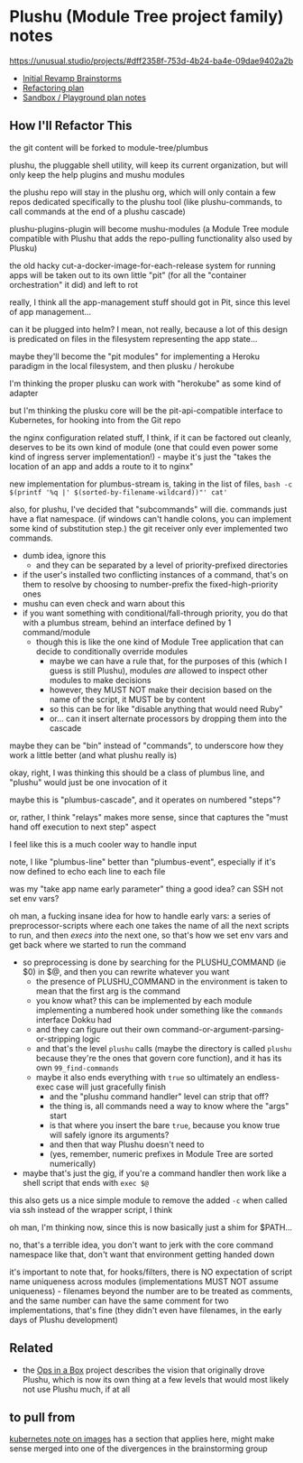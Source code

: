 # Plushu (Module Tree project family) notes

https://unusual.studio/projects/#dff2358f-753d-4b24-ba4e-09dae9402a2b

- [Initial Revamp Brainstorms](ade465ec-5355-442d-855a-aeea7ca32907.md)
- [Refactoring plan](123f3c78-e83c-4ae3-a015-0262eed3bdc1.md)
- [Sandbox / Playground plan notes](875b35ab-639f-42fa-9c4f-f649fd528d75.md)

## How I'll Refactor This

the git content will be forked to module-tree/plumbus

plushu, the pluggable shell utility, will keep its current organization, but will only keep the help plugins and mushu modules

the plushu repo will stay in the plushu org, which will only contain a few repos dedicated specifically to the plushu tool (like plushu-commands, to call commands at the end of a plushu cascade)

plushu-plugins-plugin will become mushu-modules (a Module Tree module compatible with Plushu that adds the repo-pulling functionality also used by Plusku)

the old hacky cut-a-docker-image-for-each-release system for running apps will be taken out to its own little "pit" (for all the "container orchestration" it did) and left to rot

really, I think all the app-management stuff should got in Pit, since this level of app management...

can it be plugged into helm? I mean, not really, because a lot of this design is predicated on files in the filesystem representing the app state...

maybe they'll become the "pit modules" for implementing a Heroku paradigm in the local filesystem, and then plusku / herokube

I'm thinking the proper plusku can work with "herokube" as some kind of adapter

but I'm thinking the plusku core will be the pit-api-compatible interface to Kubernetes, for hooking into from the Git repo

the nginx configuration related stuff, I think, if it can be factored out cleanly, deserves to be its own kind of module (one that could even power some kind of ingress server implementation!) - maybe it's just the "takes the location of an app and adds a route to it to nginx"

new implementation for plumbus-stream is, taking in the list of files, `bash -c $(printf '%q |' $(sorted-by-filename-wildcard))"' cat'`

also, for plushu, I've decided that "subcommands" will die. commands just have a flat namespace. (if windows can't handle colons, you can implement some kind of substitution step.) the git receiver only ever implemented two commands.

- dumb idea, ignore this
  - and they can be separated by a level of priority-prefixed directories
- if the user's installed two conflicting instances of a command, that's on them to resolve by choosing to number-prefix the fixed-high-priority ones
- mushu can even check and warn about this
- if you want something with conditional/fall-through priority, you do that with a plumbus stream, behind an interface defined by 1 command/module
  - though this is like the one kind of Module Tree application that can decide to conditionally override modules
    - maybe we can have a rule that, for the purposes of this (which I guess is still Plushu), modules *are* allowed to inspect other modules to make decisions
    - however, they MUST NOT make their decision based on the name of the script, it MUST be by content
    - so this can be for like "disable anything that would need Ruby"
    - or... can it insert alternate processors by dropping them into the cascade

maybe they can be "bin" instead of "commands", to underscore how they work a little better (and what plushu really is)

okay, right, I was thinking this should be a class of plumbus line, and "plushu" would just be one invocation of it

maybe this is "plumbus-cascade", and it operates on numbered "steps"?

or, rather, I think "relays" makes more sense, since that captures the "must hand off execution to next step" aspect

I feel like this is a much cooler way to handle input

note, I like "plumbus-line" better than "plumbus-event", especially if it's now defined to echo each line to each file

was my "take app name early parameter" thing a good idea? can SSH not set env vars?

oh man, a fucking insane idea for how to handle early vars: a series of preprocessor-scripts where each one takes the name of all the next scripts to run, and then *execs into* the next one, so that's how we set env vars and get back where we started to run the command

- so preprocessing is done by searching for the PLUSHU_COMMAND (ie $0) in $@, and then you can rewrite whatever you want
  - the presence of PLUSHU_COMMAND in the environment is taken to mean that the first arg is the command
  - you know what? this can be implemented by each module implementing a numbered hook under something like the `commands` interface Dokku had
  - and they can figure out their own command-or-argument-parsing-or-stripping logic
  - and that's the level `plushu` calls (maybe the directory is called `plushu` because they're the ones that govern core function), and it has its own `99_find-commands`
  - maybe it also ends everything with `true` so ultimately an endless-exec case will just gracefully finish
    - and the "plushu command handler" level can strip that off?
    - the thing is, all commands need a way to know where the "args" start
    - is that where you insert the bare `true`, because you know true will safely ignore its arguments?
    - and then that way Plushu doesn't need to
    - (yes, remember, numeric prefixes in Module Tree are sorted numerically)
- maybe that's just the gig, if you're a command handler then work like a shell script that ends with `exec $@`

this also gets us a nice simple module to remove the added `-c` when called via ssh instead of the wrapper script, I think

oh man, I'm thinking now, since this is now basically just a shim for $PATH...

no, that's a terrible idea, you don't want to jerk with the core command namespace like that, don't want that environment getting handed down

it's important to note that, for hooks/filters, there is NO expectation of script name uniqueness across modules (implementations MUST NOT assume uniqueness) - filenames beyond the number are to be treated as comments, and the same number can have the same comment for two implementations, that's fine (they didn't even have filenames, in the early days of Plushu development)

## Related

- the [Ops in a Box](035d1e22-7dca-4901-aa4a-1624e7a6a15c.md) project describes the vision that originally drove Plushu, which is now its own thing at a few levels that would most likely not use Plushu much, if at all

## to pull from

[kubernetes note on images](0630c9a3-aa16-415b-a9b6-a4e507211b1e.md) has a section that applies here, might make sense merged into one of the divergences in the brainstorming group
